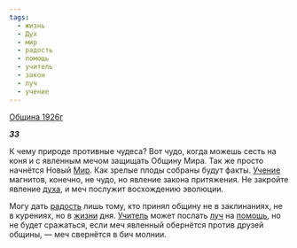 ```yaml
---
tags:
  - жизнь
  - Дух
  - мир
  - радость
  - помощь
  - учитель
  - закон
  - луч
  - учение
---
```

[Община 1926г](https://127.0.0.1:4002/agni/1926)

___33___

К чему природе противные чудеса? Вот чудо, когда можешь сесть на коня и с явленным мечом защищать Общину Мира. Так же просто начнётся Новый [Мир](../../../tags/#мир). Как зрелые плоды собраны будут факты. [Учение](../../../tags/#учение) магнитов, конечно, не чудо, но явление закона притяжения. Не закройте явление [духа](../../../tags/#Дух), и меч послужит восхождению эволюции.   

Могу дать [радость](../../../tags/#радость) лишь тому, кто принял общину не в заклинаниях, не в курениях, но в [жизни](../../../tags/#жизнь) дня. [Учитель](../../../tags/#учитель) может послать [луч](../../../tags/#луч) на [помощь](../../../tags/#помощь), но не будет сражаться, если меч явленный обернётся против друзей общины, — меч свернётся в бич молнии.   

